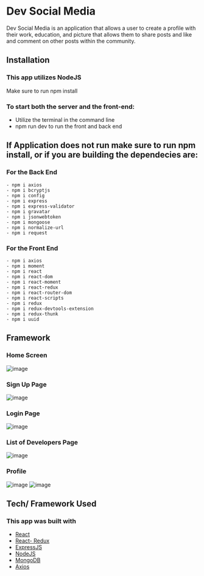 # Dev Social Media

Dev Social Media is an application that allows a user to create a profile with their work, education, and picture that allows them to share posts and like and comment on other posts within the community.

## Installation

### This app utilizes NodeJS

Make sure to run npm install

### To start both the server and the front-end:

- Utilize the terminal in the command line
- npm run dev to run the front and back end

## If Application does not run make sure to run npm install, or if you are building the dependecies are:

### For the Back End

    - npm i axios
    - npm i bcryptjs
    - npm i config
    - npm i express
    - npm i express-validator
    - npm i gravatar
    - npm i jsonwebtoken
    - npm i mongoose
    - npm i normalize-url
    - npm i request

### For the Front End

    - npm i axios
    - npm i moment
    - npm i react
    - npm i react-dom
    - npm i react-moment
    - npm i react-redux
    - npm i react-router-dom
    - npm i react-scripts
    - npm i redux
    - npm i redux-devtools-extension
    - npm i redux-thunk
    - npm i uuid

## Framework

### Home Screen

![image](https://user-images.githubusercontent.com/49770610/91359974-d90e2800-e7b2-11ea-9448-29852735a9f9.png)

### Sign Up Page

![image](https://user-images.githubusercontent.com/49770610/91360045-f7742380-e7b2-11ea-8506-be250902f1f6.png)

### Login Page

![image](https://user-images.githubusercontent.com/49770610/91360095-0955c680-e7b3-11ea-8d7c-18aaac323703.png)

### List of Developers Page

![image](https://user-images.githubusercontent.com/49770610/91360139-1b376980-e7b3-11ea-8a15-363d15f53076.png)

### Profile

![image](https://user-images.githubusercontent.com/49770610/91360172-28ecef00-e7b3-11ea-9455-3f4125ce747d.png)
![image](https://user-images.githubusercontent.com/49770610/91360214-3ace9200-e7b3-11ea-9efd-ebdae2c06307.png)

## Tech/ Framework Used

### This app was built with

- [React](https://reactjs.org/)
- [React- Redux](https://react-redux.js.org/)
- [ExpressJS](https://expressjs.com/)
- [NodeJS](https://nodejs.org/en/)
- [MongoDB](https://www.mongodb.com/)
- [Axios](https://www.npmjs.com/package/axios)
